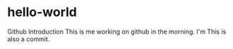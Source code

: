 # hello-world
Github Introduction
This is me working on github in the morning. I'm This is also a commit.
